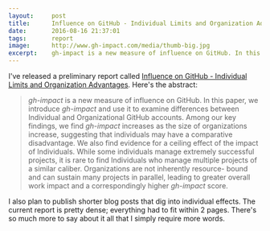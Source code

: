```yaml
---
layout:     post
title:      Influence on GitHub - Individual Limits and Organization Advantages
date:       2016-08-16 21:37:01
tags:       report
image:      http://www.gh-impact.com/media/thumb-big.jpg
excerpt:    gh-impact is a new measure of influence on GitHub. In this paper, we introduce gh-impact and use it to examine differences between Individual and Organizational GitHub accounts. Among our key findings, we find gh-impact increases as the size of organizations increase, suggesting that individuals may have a comparative disadvantage.
---
```


I've released a preliminary report called [Influence on GitHub - Individual Limits and Organization Advantages](/report/).  Here's the abstract:

> *gh-impact* is a new measure of influence on GitHub. In this paper, we introduce *gh-impact* and use it to examine differences between Individual and Organizational GitHub accounts. Among our key findings, we find *gh-impact* increases as the size of organizations increase, suggesting that individuals may have a comparative disadvantage. We also find evidence for a ceiling effect of the impact of Individuals. While some individuals manage extremely successful projects, it is rare to find Individuals who manage multiple projects of a similar caliber. Organizations are not inherently resource- bound and can sustain many projects in parallel, leading to greater overall work impact and a correspondingly higher *gh-impact* score.

I also plan to publish shorter blog posts that dig into individual effects.  The current report is pretty dense; everything had to fit within 2 pages.  There's so much more to say about it all that I simply require more words.
